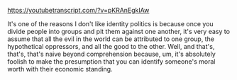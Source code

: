 https://youtubetranscript.com/?v=pKRAnEgkIAw

 It's one of the reasons I don't like identity politics is because once you divide people into groups and pit them against one another, it's very easy to assume that all the evil in the world can be attributed to one group, the hypothetical oppressors, and all the good to the other. Well, and that's, that's, that's naive beyond comprehension because, um, it's absolutely foolish to make the presumption that you can identify someone's moral worth with their economic standing.